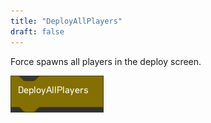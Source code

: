 ```yaml
---
title: "DeployAllPlayers"
draft: false
---
```

Force spawns all players in the deploy screen.

![DeployAllPlayers](https://raw.githubusercontent.com/battlefield-portal-community/Image-CDN/main/portal_blocks/DeployAllPlayers.png)